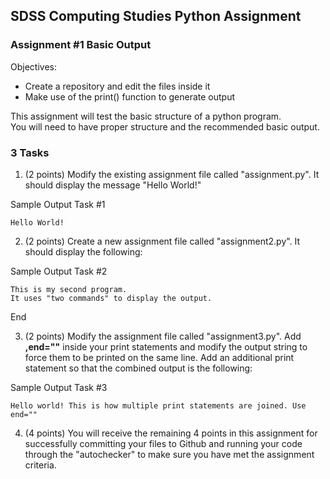 ## SDSS Computing Studies Python Assignment
### Assignment #1 Basic Output

Objectives:
* Create a repository and edit the files inside it
* Make use of the print() function to generate output

This assignment will test the basic structure of a python program.  
You will need to have proper structure and the recommended basic output.

### 3 Tasks
1.  (2 points) Modify the existing assignment file called "assignment.py".  It should display the message "Hello World!"

Sample Output Task #1
```
Hello World!
```

2.  (2 points) Create a new assignment file called "assignment2.py".  It should display the following:

Sample Output Task #2
```
This is my second program.
It uses "two commands" to display the output.
```
End

3. (2 points) Modify the assignment file called "assignment3.py".  Add **,end=""** inside your print statements and modify the output string to force them to be printed on the same line.  Add an additional print statement so that the combined output is the following:

Sample Output Task #3
```
Hello world! This is how multiple print statements are joined. Use end=""
```

4. (4 points) You will receive the remaining 4 points in this assignment for successfully committing your files to Github and running your code through the "autochecker" to make sure you have met the assignment criteria.
